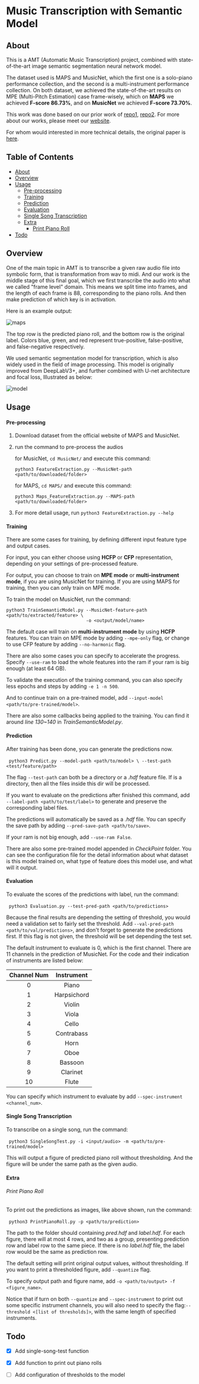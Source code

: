 
# Music Transcription with Semantic Model

## About

This is a AMT (Automatic  Music Transcription) project, combined with state-of-the-art image semantic segmentation neural network model. 

The dataset used is MAPS and MusicNet, which the first one is a solo-piano performance collection, and the second is a multi-instrument performance collection.  On both dataset, we achieved the state-of-the-art results on MPE (Multi-Pitch Estimation) case frame-wisely, which on **MAPS** we achieved **F-score 86.73%**, and on **MusicNet** we achieved **F-score 73.70%**.

This work was done based on our prior work of [repo1](https://github.com/BreezeWhite/CFP_NeuralNetwork), [repo2](https://github.com/s603122001/Vocal-Melody-Extraction). For more about our works, please meet our [website](https://sites.google.com/view/mctl/home).

For whom would interested in more technical details, the original paper is [here](https://ieeexplore.ieee.org/abstract/document/8682605).

## Table of Contents

* [About](#About)
* [Overview](#overview)
* [Usage](#Usage)
  * [Pre-processing](#pre-processing)
  * [Training](#training)
  * [Prediction](#prediction)
  * [Evaluation](#evaluation)
  * [Single Song Transcription](#single-song-transcription)
  * [Extra](#extra)
    * [Print Piano Roll](#print-piano-roll)
* [Todo](#todo)

## Overview

One of the main topic in AMT is to transcribe a given raw audio file into symbolic form, that is transformation from wav to midi.  And our work is the middle stage of this final goal, which we first transcribe the audio into what we called "frame level" domain. This means we split time into frames, and the length of each frame is 88, corresponding to the piano rolls. And then make prediction of which key is in activation. 

Here is an example output:

![maps](./figures/MAPS_1.png)

The top row is the predicted piano roll, and the bottom row is the original label. Colors blue, green, and red represent true-positive, false-positive, and false-negative respectively.

We used semantic segmentation model for transcription, which is also widely used in the field of image processing.  This model is originally improved from DeepLabV3+, and further combined with U-net architecture and focal loss, Illustrated as below: 

![model](./figures/ModelArch.png)

## Usage

#### Pre-processing

1. Download dataset from the official website of MAPS and MusicNet.

2. run the command to pre-process the audios

   for MusicNet, `cd MusicNet/`  and execute this command:

   ```
   python3 FeatureExtraction.py --MusicNet-path <path/to/downloaded/folder>
   ```

   for MAPS, `cd MAPS/` and execute this command:

   ```
   python3 Maps_FeatureExtraction.py --MAPS-path <path/to/downloaded/folder>
   ```

3. For more detail usage, run `python3 FeatureExtraction.py --help`

#### Training

There are some cases for training, by defining different input feature type and output cases. 

For input, you can either choose using **HCFP** or **CFP** representation, depending on your settings of pre-processed feature.  

For output, you can choose to train on **MPE mode** or **multi-instrument mode**, if you are using MusicNet for training. If you are using MAPS for training, then you can only train on MPE mode.



  To train the model on MusicNet, run the command:

  ```
  python3 TrainSemanticModel.py --MusicNet-feature-path <path/to/extracted/feature> \
                                -o <output/model/name>
  ```

  The default case will train on **multi-instrument mode** by using **HCFP** features. You can train on MPE mode by adding `--mpe-only` flag, or change to use CFP feature by adding `--no-harmonic` flag.



  There are also some cases you can specify to accelerate the progress. Specify `--use-ram` to load the whole features into the ram if your ram is big enough (at least 64 GB).

  To validate the execution of the training command, you can also specify less epochs and steps by adding `-e 1 -n 500`. 

  And to continue train on a pre-trained model, add `--input-model <path/to/pre-trained/model>`.

  There are also some callbacks being applied to the training. You can find it around *line 130~140* in *TrainSemanticModel.py*.

#### Prediction

After training has been done, you can generate the predictions now.

​```
python3 Predict.py --model-path <path/to/model> \
                   --test-path <test/feature/path>
​```

The flag `--test-path` can both be a directory or a *.hdf* feature file. If is a directory, then all the files inside this dir will be processed. 

If you want to evaluate on the predictions after finished this command, add                                                `--label-path <path/to/test/label>` to generate and preserve the corresponding label files.

The predictions will automatically be saved as a *.hdf* file. You can specify the save path by adding           `--pred-save-path <path/to/save>`.

If your ram is not big enough, add `--use-ram False`.

There are also some pre-trained model appended in *CheckPoint* folder. You can see the configuration file for the detail information about what dataset is this model trained on, what type of feature does this model use, and what will it output.

#### Evaluation

To evaluate the scores of the predictions with label, run the command:

​```
python3 Evaluation.py --test-pred-path <path/to/predictions>
​```

Because the final results are depending the setting of threshold, you would need a validation set to fairly set the threshold. Add `--val-pred-path <path/to/val/predictions>`, and don't forget to generate the predictions first. If this flag is not given, the threshold will be set depending the test set.

The default instrument to evaluate is 0, which is the first channel. There are 11 channels in the prediction of MusicNet. For the code and their indication of instruments are listed below:

| Channel Num | Instrument  |
| :---------: | :---------: |
|      0      |    Piano    |
|      1      | Harpsichord |
|      2      |   Violin    |
|      3      |    Viola    |
|      4      |    Cello    |
|      5      | Contrabass  |
|      6      |    Horn     |
|      7      |    Oboe     |
|      8      |   Bassoon   |
|      9      |  Clarinet   |
|     10      |    Flute    |

You can specify which instrument to evaluate by add `--spec-instrument <channel_num>`.

#### Single Song Transcription

To transcribe on a single song, run the command:

​```
python3 SingleSongTest.py -i <input/audio> -m <path/to/pre-trained/model>
​```

This will output a figure of predicted piano roll without thresholding. And the figure will be under the same path as the given audio. 

#### Extra

###### Print Piano Roll

To print out the predictions as images, like above shown, run the command:

​```
python3 PrintPianoRoll.py -p <path/to/prediction>
​```

The path to the folder should containing *pred.hdf* and *label.hdf*. For each figure, there will at most 4 rows, and two as a group, presenting prediction row and label row to the same piece. If there is no *label.hdf* file, the label row would be the same as prediction row.

The default setting will print original output values, without thresholding.  If you want to print a thresholded figure, add `--quantize` flag. 

To specify output path and figure name, add `-o <path/to/output> -f <figure_name>`.

Notice that if turn on both `--quantize` and `--spec-instrument` to print out some specific instrument channels, you will also need to specify the flag:`--threshold <[list of thresholds]>`, with the same length of specified instruments.

## Todo

- [x] Add single-song-test function
- [x] Add function to print out piano rolls
- [ ] Add configuration of thresholds to the model

